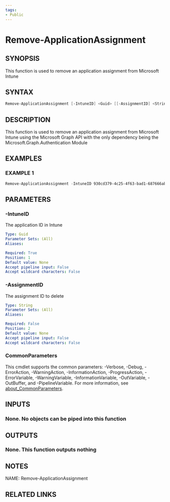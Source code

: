 ```yaml
---
tags:
- Public
---
```

# Remove-ApplicationAssignment

## SYNOPSIS
This function is used to remove an application assignment from Microsoft Intune

## SYNTAX
```powershell
Remove-ApplicationAssignment [-IntuneID] <Guid> [[-AssignmentID] <String>] [<CommonParameters>]
```

## DESCRIPTION
This function is used to remove an application assignment from Microsoft Intune using the Microsoft Graph API with the only dependency being the Microsoft.Graph.Authentication Module

## EXAMPLES

### EXAMPLE 1
```powershell
Remove-ApplicationAssignment -IntuneID 930cd379-4c25-4f63-bad1-687666abbb14 -AssignmentID 930cd379-4c25-4f63-bad1-687666abbb14_0_0
```

## PARAMETERS

### -IntuneID
The application ID in Intune

```yaml
Type: Guid
Parameter Sets: (All)
Aliases: 

Required: True
Position: 1
Default value: None
Accept pipeline input: False
Accept wildcard characters: False
```

### -AssignmentID
The assignment ID to delete

```yaml
Type: String
Parameter Sets: (All)
Aliases: 

Required: False
Position: 2
Default value: None
Accept pipeline input: False
Accept wildcard characters: False
```

### CommonParameters
This cmdlet supports the common parameters: -Verbose, -Debug, -ErrorAction, -WarningAction, -InformationAction, -ProgressAction, -ErrorVariable, -WarningVariable, -InformationVariable, -OutVariable, -OutBuffer, and -PipelineVariable. For more information, see [about_CommonParameters](http://go.microsoft.com/fwlink/?LinkID=113216).

## INPUTS
### None. No objects can be piped into this function

## OUTPUTS
### None. This function outputs nothing

## NOTES
NAME: Remove-ApplicationAssignment

## RELATED LINKS

